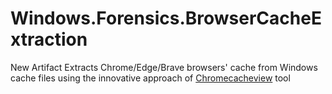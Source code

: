 # Windows.Forensics.BrowserCacheExtraction

New Artifact Extracts Chrome/Edge/Brave browsers' cache from Windows cache files using the innovative approach of [Chromecacheview](https://www.nirsoft.net/utils/chromecacheview.zip) tool